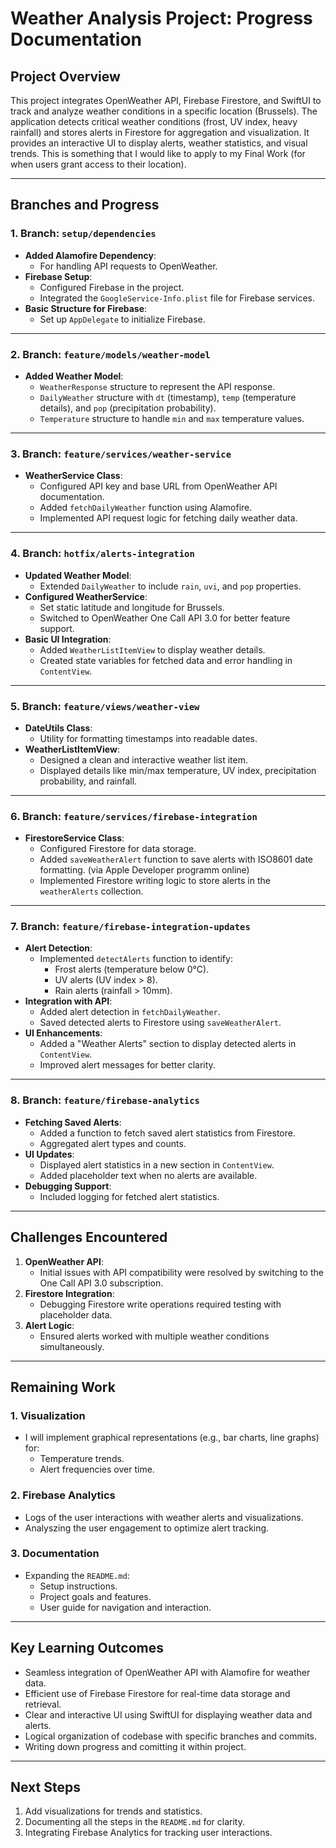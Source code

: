 # Weather Analysis Project: Progress Documentation

## Project Overview
This project integrates OpenWeather API, Firebase Firestore, and SwiftUI to track and analyze weather conditions in a specific location (Brussels). The application detects critical weather conditions (frost, UV index, heavy rainfall) and stores alerts in Firestore for aggregation and visualization. It provides an interactive UI to display alerts, weather statistics, and visual trends. This is something that I would like to apply to my Final Work (for when users grant access to their location). 

---

## Branches and Progress

### **1. Branch: `setup/dependencies`**
- **Added Alamofire Dependency**:
  - For handling API requests to OpenWeather.
- **Firebase Setup**:
  - Configured Firebase in the project.
  - Integrated the `GoogleService-Info.plist` file for Firebase services.
- **Basic Structure for Firebase**:
  - Set up `AppDelegate` to initialize Firebase.

---

### **2. Branch: `feature/models/weather-model`**
- **Added Weather Model**:
  - `WeatherResponse` structure to represent the API response.
  - `DailyWeather` structure with `dt` (timestamp), `temp` (temperature details), and `pop` (precipitation probability).
  - `Temperature` structure to handle `min` and `max` temperature values.

---

### **3. Branch: `feature/services/weather-service`**
- **WeatherService Class**:
  - Configured API key and base URL from OpenWeather API documentation.
  - Added `fetchDailyWeather` function using Alamofire.
  - Implemented API request logic for fetching daily weather data.

---

### **4. Branch: `hotfix/alerts-integration`**
- **Updated Weather Model**:
  - Extended `DailyWeather` to include `rain`, `uvi`, and `pop` properties.
- **Configured WeatherService**:
  - Set static latitude and longitude for Brussels.
  - Switched to OpenWeather One Call API 3.0 for better feature support.
- **Basic UI Integration**:
  - Added `WeatherListItemView` to display weather details.
  - Created state variables for fetched data and error handling in `ContentView`.

---

### **5. Branch: `feature/views/weather-view`**
- **DateUtils Class**:
  - Utility for formatting timestamps into readable dates.
- **WeatherListItemView**:
  - Designed a clean and interactive weather list item.
  - Displayed details like min/max temperature, UV index, precipitation probability, and rainfall.

---

### **6. Branch: `feature/services/firebase-integration`**
- **FirestoreService Class**:
  - Configured Firestore for data storage.
  - Added `saveWeatherAlert` function to save alerts with ISO8601 date formatting. (via Apple Developer programm online)
  - Implemented Firestore writing logic to store alerts in the `weatherAlerts` collection.

---

### **7. Branch: `feature/firebase-integration-updates`**
- **Alert Detection**:
  - Implemented `detectAlerts` function to identify:
    - Frost alerts (temperature below 0°C).
    - UV alerts (UV index > 8).
    - Rain alerts (rainfall > 10mm).
- **Integration with API**:
  - Added alert detection in `fetchDailyWeather`.
  - Saved detected alerts to Firestore using `saveWeatherAlert`.
- **UI Enhancements**:
  - Added a "Weather Alerts" section to display detected alerts in `ContentView`.
  - Improved alert messages for better clarity.

---

### **8. Branch: `feature/firebase-analytics`**
- **Fetching Saved Alerts**:
  - Added a function to fetch saved alert statistics from Firestore.
  - Aggregated alert types and counts.
- **UI Updates**:
  - Displayed alert statistics in a new section in `ContentView`.
  - Added placeholder text when no alerts are available.
- **Debugging Support**:
  - Included logging for fetched alert statistics.

---

## Challenges Encountered
1. **OpenWeather API**:
   - Initial issues with API compatibility were resolved by switching to the One Call API 3.0 subscription.
2. **Firestore Integration**:
   - Debugging Firestore write operations required testing with placeholder data.
3. **Alert Logic**:
   - Ensured alerts worked with multiple weather conditions simultaneously.

---

## Remaining Work

### **1. Visualization**
- I will implement graphical representations (e.g., bar charts, line graphs) for:
  - Temperature trends.
  - Alert frequencies over time.

### **2. Firebase Analytics**
- Logs of the user interactions with weather alerts and visualizations.
- Analyszing the user engagement to optimize alert tracking.

### **3. Documentation**
- Expanding the `README.md`:
  - Setup instructions.
  - Project goals and features.
  - User guide for navigation and interaction.

---

## Key Learning Outcomes
- Seamless integration of OpenWeather API with Alamofire for weather data.
- Efficient use of Firebase Firestore for real-time data storage and retrieval.
- Clear and interactive UI using SwiftUI for displaying weather data and alerts.
- Logical organization of codebase with specific branches and commits.
- Writing down progress and comitting it within project.

---

## Next Steps
1. Add visualizations for trends and statistics.
2. Documenting all the steps in the `README.md` for clarity.
3. Integrating Firebase Analytics for tracking user interactions.
